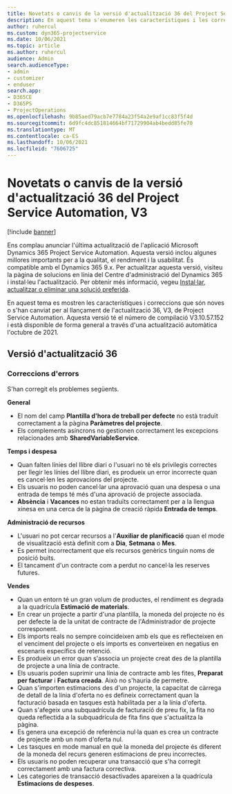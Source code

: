 ```yaml
---
title: Novetats o canvis de la versió d'actualització 36 del Project Service Automation, V3
description: En aquest tema s'enumeren les característiques i les correccions disponibles a la Versió 36 d'actualització Microsoft Dynamics 365 Project Service Automation, V3.
author: ruhercul
ms.custom: dyn365-projectservice
ms.date: 10/06/2021
ms.topic: article
ms.author: ruhercul
audience: Admin
search.audienceType:
- admin
- customizer
- enduser
search.app:
- D365CE
- D365PS
- ProjectOperations
ms.openlocfilehash: 9b85aed79acb7e7784a23f54a2e9af1cc83f5f4d
ms.sourcegitcommit: 6d9fc4dc851814664bf71729904ab4bedd85fe70
ms.translationtype: MT
ms.contentlocale: ca-ES
ms.lasthandoff: 10/06/2021
ms.locfileid: "7606725"
---
```

# <a name="whats-new-or-changed-in-project-service-automation-update-release-36-v3"></a>Novetats o canvis de la versió d'actualització 36 del Project Service Automation, V3

[!include [banner](../includes/psa-now-project-operations.md)]

Ens complau anunciar l'última actualització de l'aplicació Microsoft Dynamics 365 Project Service Automation. Aquesta versió inclou algunes millores importants per a la qualitat, el rendiment i la usabilitat. És compatible amb el Dynamics 365 9.x. Per actualitzar aquesta versió, visiteu la pàgina de solucions en línia del Centre d'administració del Dynamics 365 i instal·leu l'actualització. Per obtenir més informació, vegeu [Instal·lar, actualitzar o eliminar una solució preferida](/power-platform/admin/install-remove-preferred-solution).

En aquest tema es mostren les característiques i correccions que són noves o s'han canviat per al llançament de l'actualització 36, V3, de Project Service Automation. Aquesta versió té el número de compilació V3.10.57.152 i està disponible de forma general a través d'una actualització automàtica l'octubre de 2021.

## <a name="update-release-36"></a>Versió d'actualització 36

### <a name="bug-fixes"></a>Correccions d'errors

S'han corregit els problemes següents.

**General**
- El nom del camp **Plantilla d'hora de treball per defecte** no està traduït correctament a la pàgina **Paràmetres del projecte**.
- Els complements asíncrons no gestionen correctament les excepcions relacionades amb **SharedVariableService**.

**Temps i despesa**
- Quan falten línies del llibre diari o l'usuari no té els privilegis correctes per llegir les línies del llibre diari, es produeix un error incorrecte quan es cancel·len les aprovacions del projecte.
- Els usuaris no poden cancel·lar una aprovació quan una despesa o una entrada de temps té més d'una aprovació de projecte associada.
- **Absència** i **Vacances** no estan traduïts correctament per a la llengua xinesa en una cerca de la pàgina de creació ràpida **Entrada de temps**.

**Administració de recursos**
- L'usuari no pot cercar recursos a l'**Auxiliar de planificació** quan el mode de visualització està definit com a **Dia**, **Setmana** o **Mes**.
- Es permet incorrectament que els recursos genèrics tinguin noms de posició buits. 
- El tancament d'un contracte com a perdut no cancel·la les reserves futures.

**Vendes**
- Quan un entorn té un gran volum de productes, el rendiment es degrada a la quadrícula **Estimació de materials**.
- En crear un projecte a partir d'una plantilla, la moneda del projecte no és per defecte la de la unitat de contracte de l'Administrador de projecte corresponent.
- Els imports reals no sempre coincideixen amb els que es reflecteixen en el venciment del projecte o els imports es converteixen en negatius en escenaris específics de retenció.
- Es produeix un error quan s'associa un projecte creat des de la plantilla de projecte a una línia de contracte.
- Els usuaris poden suprimir una línia de contracte amb les fites, **Preparat per facturar** i **Factura creada**. Això no s'hauria de permetre.
- Quan s'importen estimacions des d'un projecte, la capacitat de càrrega de detall de la línia d'oferta no es defineix correctament quan la facturació basada en tasques està habilitada per a la línia d'oferta.
- Quan s'afegeix una subquadrícula de facturació de preu fix, la fita no queda reflectida a la subquadrícula de fita fins que s'actualitza la pàgina.
- Es genera una excepció de referència nul·la quan es crea un contracte de projecte amb un nom d'oferta nul.
- Les tasques en mode manual en què la moneda del projecte és diferent de la moneda del recurs generen estimacions de preu incorrectes.
- Els usuaris no poden recuperar una transacció que s'ha corregit correctament amb una factura correctiva.
- Les categories de transacció desactivades apareixen a la quadrícula **Estimacions de despeses**.




